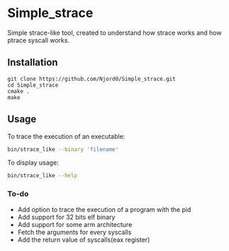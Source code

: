 # Simple_strace
Simple strace-like tool, created to understand how strace works and how ptrace syscall works.

## Installation
```
git clone https://github.com/Njord0/Simple_strace.git
cd Simple_strace
cmake .
make
```

## Usage
To trace the execution of an executable:
```bash
bin/strace_like --binary 'filename'
```

To display usage:
```bash
bin/strace_like --help
```
### To-do
* Add option to trace the execution of a program with the pid
* Add support for 32 bits elf binary
* Add support for some arm architecture
* Fetch the arguments for every syscalls
* Add the return value of syscalls(eax register)
